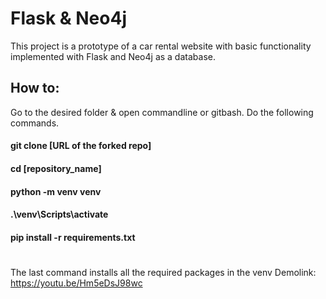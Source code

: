 # Flask & Neo4j
This project is a prototype of a car rental website with basic functionality implemented with Flask and Neo4j as a database.

## How to:
Go to the desired folder & open commandline or gitbash. Do the following commands.
#### git clone [URL of the forked repo]
#### cd [repository_name]
#### python -m venv venv
#### .\venv\Scripts\activate
#### pip install -r requirements.txt

#
The last command installs all the required packages in the venv
Demolink: https://youtu.be/Hm5eDsJ98wc 